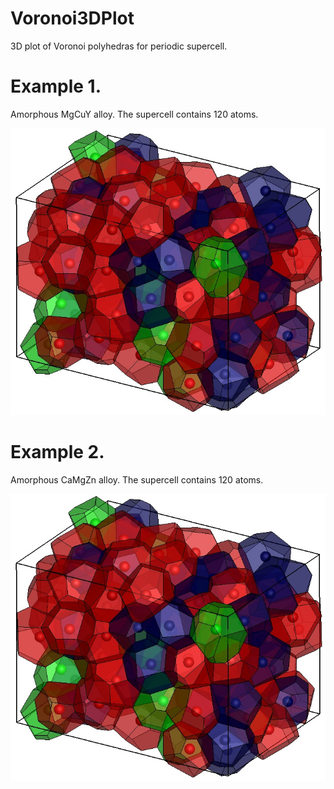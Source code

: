 # Voronoi3DPlot

3D plot of Voronoi polyhedras for periodic supercell.

# Example 1. 

Amorphous MgCuY alloy. The supercell contains 120 atoms. 

![GitHub Logo](https://github.com/Dmitry-Skachkov/Voronoi3DPlot/blob/main/Example.jpg)


# Example 2. 

Amorphous CaMgZn alloy. The supercell contains 120 atoms. 

![GitHub Logo](https://github.com/Dmitry-Skachkov/Voronoi3DPlot/blob/main/Example.jpg)
